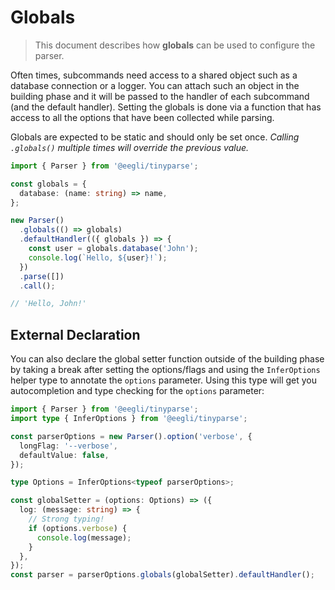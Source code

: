 # Globals

> This document describes how **globals** can be used to configure the parser.

Often times, subcommands need access to a shared object such as a database connection or a logger. You can attach such an object in the building phase and it will be passed to the handler of each subcommand (and the default handler). Setting the globals is done via a function that has access to all the options that have been collected while parsing.

Globals are expected to be static and should only be set once. _Calling `.globals()` multiple times will override the previous value._

```ts
import { Parser } from '@eegli/tinyparse';

const globals = {
  database: (name: string) => name,
};

new Parser()
  .globals(() => globals)
  .defaultHandler(({ globals }) => {
    const user = globals.database('John');
    console.log(`Hello, ${user}!`);
  })
  .parse([])
  .call();

// 'Hello, John!'
```

## External Declaration

You can also declare the global setter function outside of the building phase by taking a break after setting the options/flags and using the `InferOptions` helper type to annotate the `options` parameter. Using this type will get you autocompletion and type checking for the `options` parameter:

```ts
import { Parser } from '@eegli/tinyparse';
import type { InferOptions } from '@eegli/tinyparse';

const parserOptions = new Parser().option('verbose', {
  longFlag: '--verbose',
  defaultValue: false,
});

type Options = InferOptions<typeof parserOptions>;

const globalSetter = (options: Options) => ({
  log: (message: string) => {
    // Strong typing!
    if (options.verbose) {
      console.log(message);
    }
  },
});
const parser = parserOptions.globals(globalSetter).defaultHandler();
```

